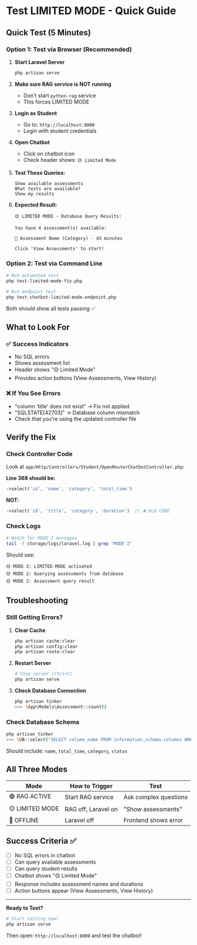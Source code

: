 # Test LIMITED MODE - Quick Guide

## Quick Test (5 Minutes)

### Option 1: Test via Browser (Recommended)

1. **Start Laravel Server**
   ```bash
   php artisan serve
   ```

2. **Make sure RAG service is NOT running**
   - Don't start `python-rag` service
   - This forces LIMITED MODE

3. **Login as Student**
   - Go to: `http://localhost:8000`
   - Login with student credentials

4. **Open Chatbot**
   - Click on chatbot icon
   - Check header shows: `🟡 Limited Mode`

5. **Test These Queries:**
   ```
   Show available assessments
   What tests are available?
   Show my results
   ```

6. **Expected Result:**
   ```
   🟡 LIMITED MODE - Database Query Results:

   You have X assessment(s) available:

   📝 Assessment Name (Category) - XX minutes

   Click 'View Assessments' to start!
   ```

### Option 2: Test via Command Line

```bash
# Run automated test
php test-limited-mode-fix.php

# Run endpoint test
php test-chatbot-limited-mode-endpoint.php
```

Both should show all tests passing ✅

## What to Look For

### ✅ Success Indicators
- No SQL errors
- Shows assessment list
- Header shows "🟡 Limited Mode"
- Provides action buttons (View Assessments, View History)

### ❌ If You See Errors
- "column 'title' does not exist" → Fix not applied
- "SQLSTATE[42703]" → Database column mismatch
- Check that you're using the updated controller file

## Verify the Fix

### Check Controller Code
Look at `app/Http/Controllers/Student/OpenRouterChatbotController.php`:

**Line 368 should be:**
```php
->select('id', 'name', 'category', 'total_time')
```

**NOT:**
```php
->select('id', 'title', 'category', 'duration')  // ❌ OLD CODE
```

### Check Logs
```bash
# Watch for MODE 2 messages
tail -f storage/logs/laravel.log | grep "MODE 2"
```

Should see:
```
🟡 MODE 2: LIMITED MODE activated
🟡 MODE 2: Querying assessments from database
🟡 MODE 2: Assessment query result
```

## Troubleshooting

### Still Getting Errors?

1. **Clear Cache**
   ```bash
   php artisan cache:clear
   php artisan config:clear
   php artisan route:clear
   ```

2. **Restart Server**
   ```bash
   # Stop server (Ctrl+C)
   php artisan serve
   ```

3. **Check Database Connection**
   ```bash
   php artisan tinker
   >>> \App\Models\Assessment::count()
   ```

### Check Database Schema
```bash
php artisan tinker
>>> \DB::select("SELECT column_name FROM information_schema.columns WHERE table_name = 'assessments'");
```

Should include: `name`, `total_time`, `category`, `status`

## All Three Modes

| Mode | How to Trigger | Test |
|------|---------------|------|
| 🟢 RAG ACTIVE | Start RAG service | Ask complex questions |
| 🟡 LIMITED MODE | RAG off, Laravel on | "Show assessments" |
| 🔴 OFFLINE | Laravel off | Frontend shows error |

## Success Criteria ✅

- [ ] No SQL errors in chatbot
- [ ] Can query available assessments
- [ ] Can query student results
- [ ] Chatbot shows "🟡 Limited Mode"
- [ ] Response includes assessment names and durations
- [ ] Action buttons appear (View Assessments, View History)

---

**Ready to Test?**

```bash
# Start testing now!
php artisan serve
```

Then open: `http://localhost:8000` and test the chatbot!

